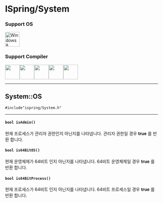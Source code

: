 # ISpring/System


### Support OS
<img src="https://i.imgur.com/ElCyyzT.png" title="Windows8" width="48">

### Support Compiler
<img src="https://i.imgur.com/d67ToiK.png" width="48"><img src="https://i.imgur.com/O5bye0l.png" width="48"><img src="https://i.imgur.com/XFJ2SfL.png" width="48"><img src="https://i.imgur.com/u1NhcaW.jpg" width="48"><img src="https://i.imgur.com/zhdD9BY.png" width="48">


* * *
## System::OS
`#include"ispring/System.h"`
* * *

#### `bool isAdmin()`
현재 프로세스가 관리자 권한인지 아닌지를 나타냅니다. 관리자 권한일 경우 **true** 를 반환 합니다.

#### `bool is64BitOS()`
현재 운영체제가 64비트 인지 아닌지를 나타냅니다. 64비트 운영체제일 경우 **true** 를 반환 합니다.

#### `bool is64BitProcess()`
현재 프로세스가 64비트 인지 아닌지를 나타냅니다. 64비트 프로세스일 경우 **true** 를 반환 합니다.

